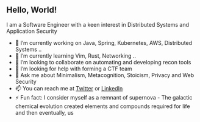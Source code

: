 ## Hello, World!

I am a Software Engineer with a keen interest in Distributed Systems and Application Security

- 🔭 I’m currently working on Java, Spring, Kubernetes, AWS, Distributed Systems ..
- 🌱 I’m currently learning Vim, Rust, Networking ..
- 👯 I’m looking to collaborate on automating and developing recon tools
- 🤔 I’m looking for help with forming a CTF team
- 💬 Ask me about Minimalism, Metacognition, Stoicism, Privacy and Web Security
- 📫 You can reach me at [Twitter](https://twitter.com/pranavek) or [LinkedIn](https://www.linkedin.com/in/pranavek/) 
- ⚡ Fun fact: I consider myself as a remnant of supernova - The galactic chemical evolution created elements and compounds required for life and then eventually, us

